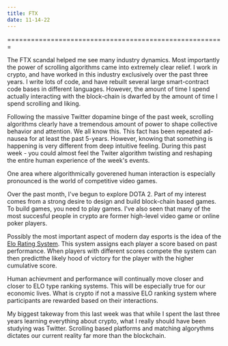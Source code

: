 ```yaml
---
title: FTX 
date: 11-14-22
---
```

=======================================================

The FTX scandal helped me see many industry dynamics.  Most importantly the power of scrolling algorithms came into extremely clear relief. I work in crypto, and have worked in this industry exclusively over the past three years. I write lots of code, and have rebuilt several large smart-contract code bases in different languages.  However, the amount of time I spend actually interacting with the block-chain is dwarfed by the amount of time I spend scrolling and liking.

Following the massive Twitter dopamine binge of the past week, scrolling algorithms clearly have a tremendous amount of power to shape collective behavior and attention.  We all know this.  This fact has been repeated ad-nausea for at least the past 5-years.  However, knowing that something is happening is very different from deep intuitive feeling. During this past week - you could almost feel the Twiter algorithm twisting and reshaping the entire human experience of the week's events.

One area where algorithmically goverened human interaction is especially pronounced is the world of competitive video games.  

Over the past month, I've begun to explore DOTA 2.  Part of my interest comes from a strong desire to design and build block-chain based games.  To build games, you need to play games.  I've also seen that many of the most succesful people in crypto are former high-level video game or online poker players.        

Possibly the most important aspect of modern day esports is the idea of the [Elo Rating System](http://www.glicko.net/research/acjpaper.pdf).  This system assigns each player a score based on past performance. When players with different scores compete the system can then predictthe likely hood of victory for the player with the higher cumulative score.  

Human achievment and performance will continually move closer and closer to ELO type ranking systems.  This will be especially true for our economic lives.  What is crypto if not a massive ELO ranking system where participants are rewarded based on their interactions.  

My biggest takeway from this last week was that while I spent the last three years learning everything about crypto, what I really should have been studying was Twitter.  Scrolling based platforms and matching algorythms dictates our current reality far more than the blockchain.

